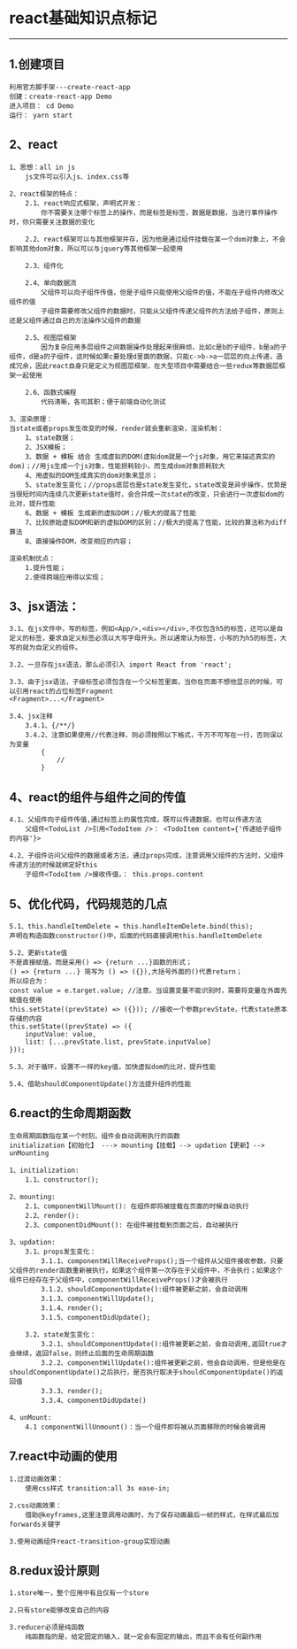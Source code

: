 # react基础知识点标记
----------
## 1.创建项目
	利用官方脚手架---create-react-app
	创建：create-react-app Demo
	进入项目： cd Demo
	运行： yarn start

## 2、react
	1、思想：all in js
		js文件可以引入js、index.css等

	2、react框架的特点：
		2.1、react响应式框架，声明式开发：
			你不需要关注哪个标签上的操作，而是标签是标签，数据是数据，当进行事件操作时，你只需要关注数据的变化

		2.2、react框架可以与其他框架并存，因为他是通过组件挂载在某一个dom对象上，不会影响其他dom对象，所以可以与jquery等其他框架一起使用

		2.3、组件化

		2.4、单向数据流
			父组件可以向子组件传值，但是子组件只能使用父组件的值，不能在子组件内修改父组件的值
			子组件需要修改父组件的数据时，只能从父组件传递父组件的方法给子组件，原则上还是父组件通过自己的方法操作父组件的数据

		2.5、视图层框架
			因为复杂应用多层组件之间数据操作处理起来很麻烦，比如c是b的子组件，b是a的子组件，d是a的子组件，这时候如果c要处理d里面的数据，只能c->b->a一层层的向上传递，造成冗余，因此react自身只是定义为视图层框架，在大型项目中需要结合一些redux等数据层框架一起使用

		2.6、函数式编程
			代码清晰，各司其职；便于前端自动化测试

	3、渲染原理：
	当state或者props发生改变的时候，render就会重新渲染，渲染机制：
		1、state数据；
		2、JSX模板；
		3、数据 + 模板 结合 生成虚拟的DOM(虚拟dom就是一个js对象，用它来描述真实的dom)；//用js生成一个js对象，性能损耗较小，而生成dom对象损耗较大
		4、用虚拟的DOM生成真实的dom对象来显示；
		5、state发生变化；//props底层也是state发生变化，state改变是异步操作，优势是当很短时间内连续几次更新state值时，会合并成一次state的改变，只会进行一次虚拟dom的比对，提升性能
		6、数据 + 模板 生成新的虚拟DOM；//极大的提高了性能
		7、比较原始虚拟DOM和新的虚拟DOM的区别；//极大的提高了性能，比较的算法称为diff算法
		8、直接操作DOM，改变相应的内容；

	渲染机制优点：
		1.提升性能；
		2.使得跨端应用得以实现；

## 3、jsx语法：
	3.1、在js文件中，写的标签，例如<App/>,<div></div>,不仅包含h5的标签，还可以是自定义的标签，要求自定义标签必须以大写字母开头。所以通常认为标签，小写的为h5的标签，大写的就为自定义的组件。

	3.2、一旦存在jsx语法，那么必须引入 import React from 'react';

	3.3、由于jsx语法，子级标签必须包含在一个父标签里面，当你在页面不想他显示的时候，可以引用react的占位标签Fragment
	<Fragment>...</Fragment>

	3.4、jsx注释
		3.4.1、{/**/}
		3.4.2、注意如果使用//代表注释，则必须按照以下格式，千万不可写在一行，否则误以为变量
			{
			    //
			}

## 4、react的组件与组件之间的传值
	4.1、父组件向子组件传值,通过标签上的属性完成，既可以传递数据，也可以传递方法
		父组件<TodoList />引用<TodoItem />： <TodoItem content={'传递给子组件的内容'}>

	4.2、子组件访问父组件的数据或者方法，通过props完成，注意调用父组件的方法时，父组件传递方法的时候就绑定好this
		子组件<TodoItem />接收传值，： this.props.content

## 5、优化代码，代码规范的几点
	5.1、this.handleItemDelete = this.handleItemDelete.bind(this);
	声明在构造函数constructor()中，后面的代码直接调用this.handleItemDelete

	5.2、更新state值
	不是直接赋值，而是采用() => {return ...}函数的形式；
	() => {return ...} 简写为 () => ({}),大括号外面的()代表return；
	所以综合为：
	const value = e.target.value; //注意，当设置变量不能识别时，需要将变量在外面先赋值在使用
	this.setState((prevState) => ({})); //接收一个参数prevState，代表state原本存储的内容
	this.setState((prevState) => ({
		inputValue: value,
		list: [...prevState.list, prevState.inputValue]
	}));

	5.3、对于循环，设置不一样的key值，加快虚拟dom的比对，提升性能

	5.4、借助shouldComponentUpdate()方法提升组件的性能

## 6.react的生命周期函数
	生命周期函数指在某一个时刻，组件会自动调用执行的函数
	initialization【初始化】 ---> mounting【挂载】--> updation【更新】--> unMounting

	1、initialization:
		1.1、constructor();

	2、mounting:
		2.1、componentWillMount(): 在组件即将被挂载在页面的时候自动执行
	    2.2、render():
		2.3、componentDidMount(): 在组件被挂载到页面之后，自动被执行

	3、updation:
		3.1、props发生变化：
			3.1.1、componentWillReceiveProps();当一个组件从父组件接收参数，只要父组件的render函数重新被执行，如果这个组件第一次存在于父组件中，不会执行；如果这个组件已经存在于父组件中，componentWillReceiveProps()才会被执行
			3.1.2、shouldComponentUpdate():组件被更新之前，会自动调用
			3.1.3、componentWillUpdate();
			3.1.4、render();
			3.1.5、componentDidUpdate();

		3.2、state发生变化：
			3.2.1、shouldComponentUpdate():组件被更新之前，会自动调用,返回true才会继续，返回false，则终止后面的生命周期函数
			3.2.2、componentWillUpdate():组件被更新之前，他会自动调用，但是他是在shouldComponentUpdate()之后执行，是否执行取决于shouldComponentUpdate()的返回值
		 	3.3.3、render();
			3.3.4、componentDidUpdate()

	4、unMount:
		4.1 componentWillUnmount()：当一个组件即将被从页面移除的时候会被调用

## 7.react中动画的使用
	1.过渡动画效果：
		使用css样式 transition:all 3s ease-in;

	2.css动画效果：
		借助@keyframes,这里注意调用动画时，为了保存动画最后一帧的样式，在样式最后加forwards关键字

	3.使用动画组件react-transition-group实现动画

## 8.redux设计原则
	1.store唯一，整个应用中有且仅有一个store

	2.只有store能够改变自己的内容

	3.reducer必须是纯函数
		纯函数指的是，给定固定的输入，就一定会有固定的输出，而且不会有任何副作用





